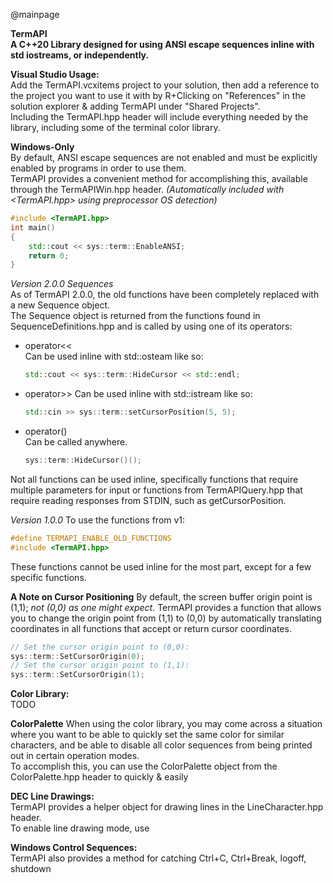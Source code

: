 @mainpage

__TermAPI__   
__A C++20 Library designed for using ANSI escape sequences inline with std iostreams, or independently.__   


__Visual Studio Usage:__  
Add the TermAPI.vcxitems project to your solution, then add a reference to the project you want to use it with by R+Clicking on "References" in the solution explorer & adding TermAPI under "Shared Projects".  
Including the TermAPI.hpp header will include everything needed by the library, including some of the terminal color library.  


__Windows-Only__  
By default, ANSI escape sequences are not enabled and must be explicitly enabled by programs in order to use them.  
TermAPI provides a convenient method for accomplishing this, available through the TermAPIWin.hpp header. 
_(Automatically included with <TermAPI.hpp> using preprocessor OS detection)_
```cpp
#include <TermAPI.hpp>
int main()
{
	std::cout << sys::term::EnableANSI;
	return 0;
}
```


_Version 2.0.0 Sequences_  
As of TermAPI 2.0.0, the old functions have been completely replaced with a new Sequence object.  
The Sequence object is returned from the functions found in SequenceDefinitions.hpp and is called by using one of its operators:  
- operator<<  
  Can be used inline with std::osteam like so:  
  ```cpp
  std::cout << sys::term::HideCursor << std::endl;
  ```
- operator>>
  Can be used inline with std::istream like so:  
  ```cpp
  std::cin >> sys::term::setCursorPosition(5, 5);
  ```
- operator()  
  Can be called anywhere.  
  ```cpp
  sys::term::HideCursor()();
  ```
Not all functions can be used inline, specifically functions that require multiple parameters for input or functions from TermAPIQuery.hpp that require reading responses from STDIN, such as getCursorPosition.  
  
_Version 1.0.0_
To use the functions from v1:
```cpp
#define TERMAPI_ENABLE_OLD_FUNCTIONS
#include <TermAPI.hpp>
```

These functions cannot be used inline for the most part, except for a few specific functions.

__A Note on Cursor Positioning__
By default, the screen buffer origin point is (1,1); _not (0,0) as one might expect._
TermAPI provides a function that allows you to change the origin point from (1,1) to (0,0) by automatically translating coordinates in all functions that accept or return cursor coordinates.
```cpp
// Set the cursor origin point to (0,0):
sys::term::SetCursorOrigin(0);
// Set the cursor origin point to (1,1):
sys::term::SetCursorOrigin(1);
```

__Color Library:__  
  TODO

__ColorPalette__
When using the color library, you may come across a situation where you want to be able to quickly set the same color for similar characters, and be able to disable all color sequences from being printed out in certain operation modes.  
To accomplish this, you can use the ColorPalette object from the ColorPalette.hpp header to quickly & easily 


__DEC Line Drawings:__  
TermAPI provides a helper object for drawing lines in the LineCharacter.hpp header.  
To enable line drawing mode, use 


__Windows Control Sequences:__  
TermAPI also provides a method for catching Ctrl+C, Ctrl+Break, logoff, shutdown